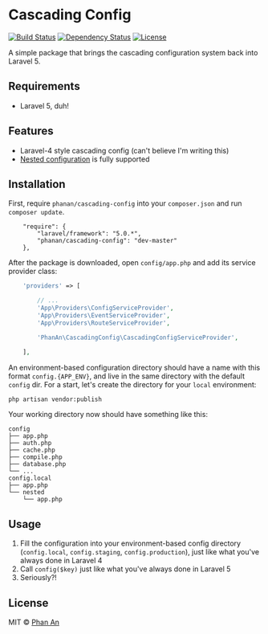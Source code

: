 # Cascading Config 

[![Build Status](https://travis-ci.org/phanan/cascading-config.svg?branch=master)](https://travis-ci.org/phanan/cascading-config)
[![Dependency Status](https://gemnasium.com/phanan/cascading-config.svg)](https://gemnasium.com/phanan/cascading-config)
[![License](https://poser.pugx.org/phanan/cascading-config/license.svg)](https://packagist.org/packages/phanan/cascading-config)

A simple package that brings the cascading configuration system back into Laravel 5.

## Requirements

* Laravel 5, duh!

## Features
* Laravel-4 style cascading config (can't believe I'm writing this)
* [Nested configuration](https://github.com/laravel/framework/commit/fee982004a795058ab6a66e1600c11aac6748acf) is fully supported

## Installation

First, require `phanan/cascading-config` into your `composer.json` and run `composer update`.

``` 
    "require": {
        "laravel/framework": "5.0.*",
        "phanan/cascading-config": "dev-master"
    },
```

After the package is downloaded, open `config/app.php` and add its service provider class:

``` php
    'providers' => [

        // ...
        'App\Providers\ConfigServiceProvider',
        'App\Providers\EventServiceProvider',
        'App\Providers\RouteServiceProvider',

        'PhanAn\CascadingConfig\CascadingConfigServiceProvider',

    ],
```

An environment-based configuration directory should have a name with this format `config.{APP_ENV}`, and live in the same directory with the default `config` dir. For a start, let's create the directory for your `local` environment:

``` bash
php artisan vendor:publish
```

Your working directory now should have something like this:

```
config
├── app.php
├── auth.php
├── cache.php
├── compile.php
├── database.php
└── ...
config.local
├── app.php
└── nested
    └── app.php
```

## Usage

1. Fill the configuration into your environment-based config directory (`config.local`, `config.staging`, `config.production`), just like what you've always done in Laravel 4
1. Call `config($key)` just like what you've always done in Laravel 5
1. Seriously?!

## License

MIT © [Phan An](http://phanan.net)
